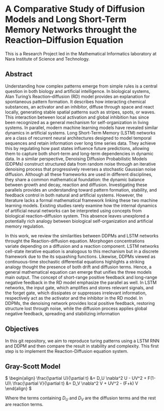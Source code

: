 # A Comparative Study of Diffusion Models and Long Short-Term Memory Networks throught the Reaction–Diffusion Equation

This is a Research Project led in the Mathematical Informatics laboratory at Nara Institute of Science and Technology.

## Abstract 
Understanding how complex patterns emerge from simple rules is a central question in both biology and artificial intelligence. In biological systems, Alan Turing’s Reaction–diffusion (RD) model provides an explanation for spontaneous pattern formation. It describes how interacting chemical substances, an activator and an inhibitor, diffuse through space and react locally, generating stable spatial patterns such as stripes, spots, or waves. This interaction between local activation and global inhibition has since been recognized as a general mechanism for self-organization in living systems. In parallel, modern machine learning models have revealed similar dynamics in artificial systems. Long Short-Term Memory (LSTM) networks are a class of recurrent neural architectures designed to model temporal sequences and retain information over long time series data. They achieve this by regulating how past states influence future predictions, allowing them to capture both short-term and long-term dependencies in dynamic data. In a similar perspective, Denoising Diffusion Probabilistic Models (DDPMs) construct structured data from random noise through an iterative denoising process that progressively reverses a stochastic Gaussian noise diffusion. Although all these frameworks are used in different disciplines, they share a common mathematical foundation: the dynamic balance between growth and decay, reaction and diffusion. Investigating these parallels provides an understanding toward pattern formation, stability, and feedback control in both natural and artificial systems. However, the literature lacks a formal mathematical framework linking these two machine learning models. Existing studies rarely examine how the internal dynamics of artificial neural networks can be interpreted using concepts from biological reaction–diffusion system. This absence leaves unexplored a potentially rich analogy between biological self-organization and artificial memory regulation.

In this work, we review the similarities between DDPMs and LSTM networks throught the Reaction-diffusion equation. Morphogen concentrations variate depending on a diffusion and a reaction component. LSTM networks cell-state iterative equation is analogous to this mechanism but in a discrete framework due to the its squashing functions. Likewise, DDPMs viewed as continuous-time stochastic differential equations highlights a striking analogy thought the presence of both drift and diffusion terms. Hence, a general mathematical equation can emerge that unifies the three models main output. The concept of short-range positive feedback and long-range negative feedback in the RD model emphasize the parallel as well. In LSTM networks, the input gate, which amplifies and stores relevant signals, and the forget gate, which dissipates or suppresses irrelevant information, respectively act as the activator and the inhibitor in the RD model. In DDPMs, the denoising network provides local positive feedback, restoring structure lost through noise, while the diffusion process applies global negative feedback, spreading and stabilizing information

## Objectives

In this git repository, we aim to reproduce turing patterns using a LSTM RNN and DDPM and then compare the result in stability and complexity. This first step is to implement the Reaction-Diffusion equation system.

## Gray-Scott Model

$
\begin{align}
    \frac{\partial U}{\partial t} &= D_U \nabla^2 U - UV^2 + F(1-U)\\
    \frac{\partial V}{\partial t} &= D_V \nabla^2 V + UV^2 - (F+k) V
\end{align}
$

Where the terms containing $D_U$ and $D_V$ are the diffusion terms and the rest are reaction terms.
